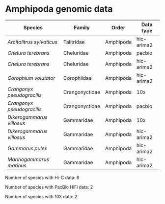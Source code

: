 # Amphipoda genomic data

| Species | Family | Order | Data type |
| -- | --- | --- | --- |
| *Arcitalitrus sylvaticus* | Talitridae | Amphipoda | hic-arima2 |
| *Chelura terebrans* | Cheluridae | Amphipoda | pacbio |
| *Chelura terebrans* | Cheluridae | Amphipoda | hic-arima2 |
| *Corophium volutator* | Corophiidae | Amphipoda | hic-arima2 |
| *Crangonyx pseudogracilis* | Crangonyctidae | Amphipoda | 10x |
| *Crangonyx pseudogracilis* | Crangonyctidae | Amphipoda | pacbio |
| *Dikerogammarus villosus* | Gammaridae | Amphipoda | 10x |
| *Dikerogammarus villosus* | Gammaridae | Amphipoda | hic-arima2 |
| *Gammarus pulex* | Gammaridae | Amphipoda | hic-arima2 |
| *Marinogammarus marinus* | Gammaridae | Amphipoda | hic-arima2 |

Number of species with Hi-C data: 6

Number of species with PacBio HiFi data: 2

Number of species with 10X data: 2

